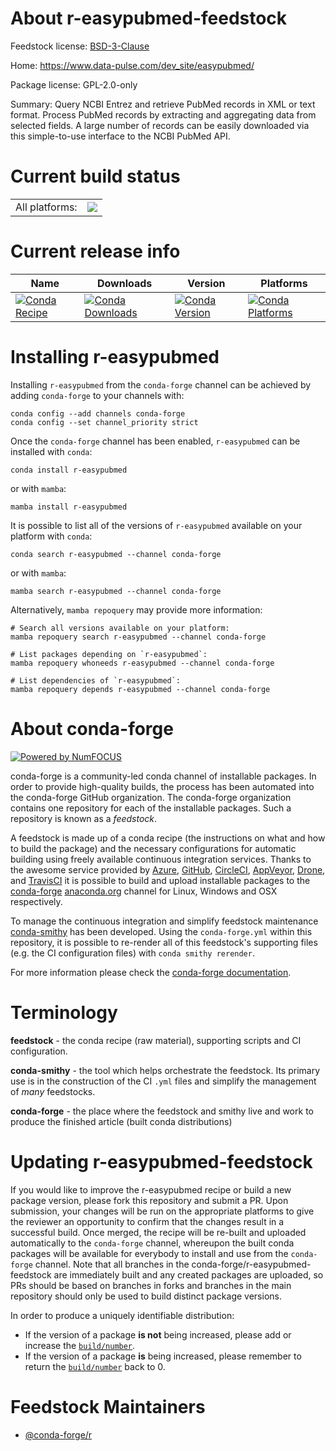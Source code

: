 About r-easypubmed-feedstock
============================

Feedstock license: [BSD-3-Clause](https://github.com/conda-forge/r-easypubmed-feedstock/blob/main/LICENSE.txt)

Home: https://www.data-pulse.com/dev_site/easypubmed/

Package license: GPL-2.0-only

Summary: Query NCBI Entrez and retrieve PubMed records in XML or text format. Process PubMed records by extracting and aggregating data from selected fields. A large number of records can be easily downloaded via this simple-to-use interface to the NCBI PubMed API.

Current build status
====================


<table><tr><td>All platforms:</td>
    <td>
      <a href="https://dev.azure.com/conda-forge/feedstock-builds/_build/latest?definitionId=12996&branchName=main">
        <img src="https://dev.azure.com/conda-forge/feedstock-builds/_apis/build/status/r-easypubmed-feedstock?branchName=main">
      </a>
    </td>
  </tr>
</table>

Current release info
====================

| Name | Downloads | Version | Platforms |
| --- | --- | --- | --- |
| [![Conda Recipe](https://img.shields.io/badge/recipe-r--easypubmed-green.svg)](https://anaconda.org/conda-forge/r-easypubmed) | [![Conda Downloads](https://img.shields.io/conda/dn/conda-forge/r-easypubmed.svg)](https://anaconda.org/conda-forge/r-easypubmed) | [![Conda Version](https://img.shields.io/conda/vn/conda-forge/r-easypubmed.svg)](https://anaconda.org/conda-forge/r-easypubmed) | [![Conda Platforms](https://img.shields.io/conda/pn/conda-forge/r-easypubmed.svg)](https://anaconda.org/conda-forge/r-easypubmed) |

Installing r-easypubmed
=======================

Installing `r-easypubmed` from the `conda-forge` channel can be achieved by adding `conda-forge` to your channels with:

```
conda config --add channels conda-forge
conda config --set channel_priority strict
```

Once the `conda-forge` channel has been enabled, `r-easypubmed` can be installed with `conda`:

```
conda install r-easypubmed
```

or with `mamba`:

```
mamba install r-easypubmed
```

It is possible to list all of the versions of `r-easypubmed` available on your platform with `conda`:

```
conda search r-easypubmed --channel conda-forge
```

or with `mamba`:

```
mamba search r-easypubmed --channel conda-forge
```

Alternatively, `mamba repoquery` may provide more information:

```
# Search all versions available on your platform:
mamba repoquery search r-easypubmed --channel conda-forge

# List packages depending on `r-easypubmed`:
mamba repoquery whoneeds r-easypubmed --channel conda-forge

# List dependencies of `r-easypubmed`:
mamba repoquery depends r-easypubmed --channel conda-forge
```


About conda-forge
=================

[![Powered by
NumFOCUS](https://img.shields.io/badge/powered%20by-NumFOCUS-orange.svg?style=flat&colorA=E1523D&colorB=007D8A)](https://numfocus.org)

conda-forge is a community-led conda channel of installable packages.
In order to provide high-quality builds, the process has been automated into the
conda-forge GitHub organization. The conda-forge organization contains one repository
for each of the installable packages. Such a repository is known as a *feedstock*.

A feedstock is made up of a conda recipe (the instructions on what and how to build
the package) and the necessary configurations for automatic building using freely
available continuous integration services. Thanks to the awesome service provided by
[Azure](https://azure.microsoft.com/en-us/services/devops/), [GitHub](https://github.com/),
[CircleCI](https://circleci.com/), [AppVeyor](https://www.appveyor.com/),
[Drone](https://cloud.drone.io/welcome), and [TravisCI](https://travis-ci.com/)
it is possible to build and upload installable packages to the
[conda-forge](https://anaconda.org/conda-forge) [anaconda.org](https://anaconda.org/)
channel for Linux, Windows and OSX respectively.

To manage the continuous integration and simplify feedstock maintenance
[conda-smithy](https://github.com/conda-forge/conda-smithy) has been developed.
Using the ``conda-forge.yml`` within this repository, it is possible to re-render all of
this feedstock's supporting files (e.g. the CI configuration files) with ``conda smithy rerender``.

For more information please check the [conda-forge documentation](https://conda-forge.org/docs/).

Terminology
===========

**feedstock** - the conda recipe (raw material), supporting scripts and CI configuration.

**conda-smithy** - the tool which helps orchestrate the feedstock.
                   Its primary use is in the construction of the CI ``.yml`` files
                   and simplify the management of *many* feedstocks.

**conda-forge** - the place where the feedstock and smithy live and work to
                  produce the finished article (built conda distributions)


Updating r-easypubmed-feedstock
===============================

If you would like to improve the r-easypubmed recipe or build a new
package version, please fork this repository and submit a PR. Upon submission,
your changes will be run on the appropriate platforms to give the reviewer an
opportunity to confirm that the changes result in a successful build. Once
merged, the recipe will be re-built and uploaded automatically to the
`conda-forge` channel, whereupon the built conda packages will be available for
everybody to install and use from the `conda-forge` channel.
Note that all branches in the conda-forge/r-easypubmed-feedstock are
immediately built and any created packages are uploaded, so PRs should be based
on branches in forks and branches in the main repository should only be used to
build distinct package versions.

In order to produce a uniquely identifiable distribution:
 * If the version of a package **is not** being increased, please add or increase
   the [``build/number``](https://docs.conda.io/projects/conda-build/en/latest/resources/define-metadata.html#build-number-and-string).
 * If the version of a package **is** being increased, please remember to return
   the [``build/number``](https://docs.conda.io/projects/conda-build/en/latest/resources/define-metadata.html#build-number-and-string)
   back to 0.

Feedstock Maintainers
=====================

* [@conda-forge/r](https://github.com/conda-forge/r/)

